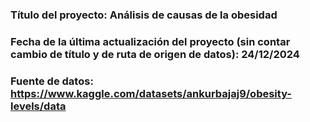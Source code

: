 ### Título del proyecto: Análisis de causas de la obesidad
### Fecha de la última actualización del proyecto (sin contar cambio de título y de ruta de origen de datos): 24/12/2024
### Fuente de datos: https://www.kaggle.com/datasets/ankurbajaj9/obesity-levels/data
